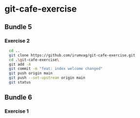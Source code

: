 # git-cafe-exercise

## Bundle 5
### Exercise 2
```bash
  cd ..
  git clone https://github.com/irumvag/git-cafe-exercise.git
  cd .\git-cafe-exercise\
  git add -A
  git commit -m "feat: index welcome changed"
  git push origin main
  git push --set-upstream origin main
  git status
```
## Bundle 6
### Exercise 1
```bash

```